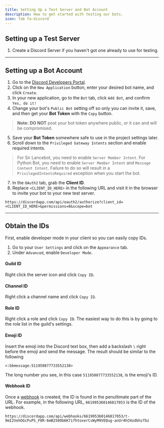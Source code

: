 ```yaml
---
title: Setting Up a Test Server and Bot Account
description: How to get started with testing our bots.
icon: fab fa-discord
---
```


## Setting up a Test Server

1. Create a Discord Server if you haven't got one already to use for testing.

---

## Setting up a Bot Account

1. Go to the [Discord Developers Portal](https://discordapp.com/developers/applications/).
2. Click on the `New Application` button, enter your desired bot name, and click `Create`.
3. In your new application, go to the `Bot` tab, click `Add Bot`, and confirm `Yes, do it!`
4. Change your bot's `Public Bot` setting off so only you can invite it, save, and then get your **Bot Token** with the `Copy` button.
> **Note:** **DO NOT** post your bot token anywhere public, or it can and will be compromised.
5. Save your **Bot Token** somewhere safe to use in the project settings later.
6. Scroll down to the `Privileged Gateway Intents` section and enable required intents.
> For Sir Lancebot, you need to enable `Server Member Intent`. For Python Bot, you need to enable `Server Member Intent` and `Message Content Intent`.
> Failure to do so will result in a `PrivilegedIntentsRequired` exception when you start the bot.
7. In the `OAuth2` tab, grab the **Client ID**.
8. Replace `<CLIENT_ID_HERE>` in the following URL and visit it in the browser to invite your bot to your new test server.
```plaintext
https://discordapp.com/api/oauth2/authorize?client_id=<CLIENT_ID_HERE>&permissions=8&scope=bot
```
---

## Obtain the IDs

First, enable developer mode in your client so you can easily copy IDs.

1. Go to your `User Settings` and click on the `Appearance` tab.
2. Under `Advanced`, enable `Developer Mode`.

#### Guild ID

Right click the server icon and click `Copy ID`.

#### Channel ID

Right click a channel name and click `Copy ID`.

#### Role ID

Right click a role and click `Copy ID`.
The easiest way to do this is by going to the role list in the guild's settings.

#### Emoji ID

Insert the emoji into the Discord text box, then add a backslash `\`  right before the emoji and send the message.
The result should be similar to the following

```plaintext
<:bbmessage:511950877733552138>
```

The long number you see, in this case `511950877733552138`, is the emoji's ID.

#### Webhook ID

Once a [webhook](https://support.discordapp.com/hc/en-us/articles/228383668-Intro-to-Webhooks) is created, the ID is found in the penultimate part of the URL.
For example, in the following URL, `661995360146817053` is the ID of the webhook.

```plaintext
https://discordapp.com/api/webhooks/661995360146817053/t-9mI2VehOGcPuPS_F8R-6mB258Ob6K7ifhtoxerCvWyM9VEQug-anUr4hCHzdbhzfbz
```
